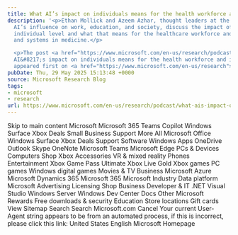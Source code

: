 ```yaml
---
title: What AI’s impact on individuals means for the health workforce and industry
description: '<p>Ethan Mollick and Azeem Azhar, thought leaders at the forefront of
  AI’s influence on work, education, and society, discuss the impact of AI at the
  individual level and what that means for the healthcare workforce and the organizations
  and systems in medicine.</p>

  <p>The post <a href="https://www.microsoft.com/en-us/research/podcast/what-ais-impact-on-individuals-means-for-the-health-workforce-and-industry/">What
  AI&#8217;s impact on individuals means for the health workforce and industry</a>
  appeared first on <a href="https://www.microsoft.com/en-us/research">Microsoft Research</a>.</p>'
pubDate: Thu, 29 May 2025 15:13:48 +0000
source: Microsoft Research Blog
tags:
- microsoft
- research
url: https://www.microsoft.com/en-us/research/podcast/what-ais-impact-on-individuals-means-for-the-health-workforce-and-industry/
---
```


Skip to main content
Microsoft
Microsoft 365
Teams
Copilot
Windows
Surface
Xbox
Deals
Small Business
Support
More
All Microsoft
Office
Windows
Surface
Xbox
Deals
Support
Software
Windows Apps
OneDrive
Outlook
Skype
OneNote
Microsoft Teams
Microsoft Edge
PCs & Devices
Computers
Shop Xbox
Accessories
VR & mixed reality
Phones
Entertainment
Xbox Game Pass Ultimate
Xbox Live Gold
Xbox games
PC games
Windows digital games
Movies & TV
Business
Microsoft Azure
Microsoft Dynamics 365
Microsoft 365
Microsoft Industry
Data platform
Microsoft Advertising
Licensing
Shop Business
Developer & IT
.NET
Visual Studio
Windows Server
Windows Dev Center
Docs
Other
Microsoft Rewards
Free downloads & security
Education
Store locations
Gift cards
View Sitemap
Search
Search Microsoft.com
Cancel
Your current User-Agent string appears to be from an automated process, if this is incorrect, please click this link:
United States English Microsoft Homepage